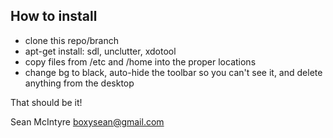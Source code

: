 How to install
--------------

- clone this repo/branch
- apt-get install: sdl, unclutter, xdotool
- copy files from /etc and /home into the proper locations
- change bg to black, auto-hide the toolbar so you can't see it, and delete anything from the desktop

That should be it!

Sean McIntyre
boxysean@gmail.com
